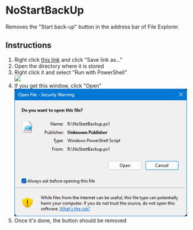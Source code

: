# NoStartBackUp
Removes the "Start back-up" button in the address bar of File Explorer.

## Instructions
1. Right click [this link](https://raw.githubusercontent.com/WindowsOclock/NoStartBackup/main/NoStartBackup.ps1) and click "Save link as..."
2. Open the directory where it is stored
3. Right click it and select "Run with PowerShell" <br> ![](/readme-pics/Run%20with%20PowerShell.png)
4. If you get this window, click "Open" <br> ![](/readme-pics/Security%20Warning.png)
5. Once it's done, the button should be removed
